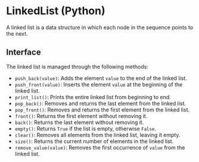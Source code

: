 # LinkedList (Python)

A linked list is a data structure in which each node in the sequence points to the next.

## Interface

The linked list is managed through the following methods:

- `push_back(value)`: Adds the element `value` to the end of the linked list.
- `push_front(value)`: Inserts the element `value` at the beginning of the linked list.
- `print_list()`: Prints the entire linked list from beginning to end.
- `pop_back()`: Removes and returns the last element from the linked list.
- `pop_front()`: Removes and returns the first element from the linked list.
- `front()`: Returns the first element without removing it.
- `back()`: Returns the last element without removing it.
- `empty()`: Returns `True` if the list is empty, otherwise `False`.
- `clear()`: Removes all elements from the linked list, leaving it empty.
- `size()`: Returns the current number of elements in the linked list.
- `remove_value(value)`: Removes the first occurrence of `value` from the linked list.
